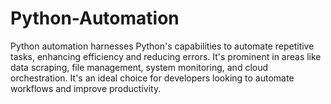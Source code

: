 # Python-Automation
Python automation harnesses Python's capabilities to automate repetitive tasks, enhancing efficiency and reducing errors. It's prominent in areas like data scraping, file management, system monitoring, and cloud orchestration. It's an ideal choice for developers looking to automate workflows and improve productivity.
